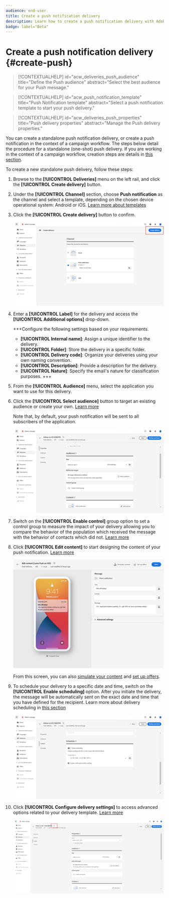 ```yaml
---
audience: end-user
title: Create a push notification delivery
description: Learn how to create a push notification delivery with Adobe Campaign Web
badge: label="Beta" 
---
```

# Create a push notification delivery {#create-push}

>[!CONTEXTUALHELP]
>id="acw_deliveries_push_audience"
>title="Define the Push audience"
>abstract="Select the best audience for your Push message."

>[!CONTEXTUALHELP]
>id="acw_push_notification_template"
>title="Push Notification template"
>abstract="Select a push notification template to start your push delivery."

>[!CONTEXTUALHELP]
>id="acw_deliveries_push_properties"
>title="Push delivery properties"
>abstract="Manage the Push delivery properties."

You can create a standalone push notification delivery, or create a push notification in the context of a campaign workflow. The steps below detail the procedure for a standalone (one-shot) push delivery. If you are working in the context of a campaign workflow, creation steps are details in [this section](../workflows/activities/channels.md#create-a-delivery-in-a-campaign-workflow).


To create a new standalone push delivery, follow these steps:

1. Browse to the **[!UICONTROL Deliveries]** menu on the left rail, and click the  **[!UICONTROL Create delivery]** button.

1. Under the **[!UICONTROL Channel]** section, choose **Push notification** as the channel and select a template, depending on the chosen device operational system: Android or iOS. [Learn more about templates](../msg/delivery-template.md)

1. Click the **[!UICONTROL Create delivery]** button to confirm.

    ![](assets/push_create_1.png)

1. Enter a **[!UICONTROL Label]** for the delivery and access the **[!UICONTROL Additional options]** drop-down.

    +++Configure the following settings based on your requirements.
    * **[!UICONTROL Internal name]**: Assign a unique identifier to the delivery.
    * **[!UICONTROL Folder]**: Store the delivery in a specific folder.
    * **[!UICONTROL Delivery code]**: Organize your deliveries using your own naming convention.
    * **[!UICONTROL Description]**: Provide a description for the delivery.
    * **[!UICONTROL Nature]**: Specify the email's nature for classification purposes.
    +++

1. From the **[!UICONTROL Audience]** menu, select the application you want to use for this delivery.

1. Click the **[!UICONTROL Select audience]** button to target an existing audience or create your own. [Learn more](../audience/about-audiences.md)

    Note that, by default, your push notification will be sent to all subscribers of the application.

    ![](assets/push_create_2.png)

1. Switch on the **[!UICONTROL Enable control]** group option to set a control group to measure the impact of your delivery allowing you to compare the behavior of the population which received the message with the behavior of contacts which did not. [Learn more](../audience/control-group.md)

1. Click **[!UICONTROL Edit content]** to start designing the content of your  push notification. [Learn more](content-push.md)

    ![](assets/push_create_5.png)

    From this screen, you can also [simulate your content](../preview-test/preview-test.md) and [set up offers](../content/offers.md).

1. To schedule your delivery to a specific date and time, switch on the **[!UICONTROL Enable scheduling]** option. After you initiate the delivery, the message will be automatically sent on the exact date and time that you have defined for the recipient. Learn more about delivery scheduling in [this section](../msg/gs-messages.md#gs-schedule)

    ![](assets/push_create_3.png)

1. Click **[!UICONTROL Configure delivery settings]** to access advanced options related to your delivery template. [Learn more](../advanced-settings/delivery-settings.md)

    ![](assets/push_create_4.png)
